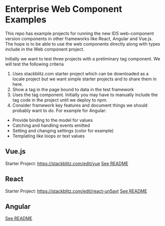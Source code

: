 # Enterprise Web Component Examples

This repo has example projects for running the new IDS web-component version components in other frameworks like React, Angular and Vue.js. The hope is to be able to use the web components directly along with types include in the Web component project.

Initially we want to test three projects with a preliminary tag component. We will test the following criteria

1. Uses stackblitz.com starter project which can be downloaded as a locale project but we want simple starter projects and to share them in here.
1. Show a tag in the page bound to data in the test framework
1. Uses the tag component. Initially you may have to manually include the tag code in the project until we deploy to npm.
1. Consider framework key features and document things we should probably want to do. For example for Angular:
  - Provide binding to the model for values
  - Catching and handling events emitted 
  - Setting and changing settings (color for example) 
  - Templating like loops or text values

## Vue.js 
Starter Project: https://stackblitz.com/edit/vue
[See README](./vue-ids-wc/README.md)

## React
Starter Project: https://stackblitz.com/edit/react-un5ayt
[See README](./react-ids-wc/README.md)

## Angular
[See README](./angular-ids-wc/README.md)
